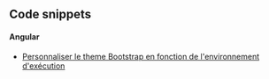 ## Code snippets

#### Angular
- [Personnaliser le theme Bootstrap en fonction de l'environnement d'exécution](./angular/test-stylesheet-env-switch/README.md)